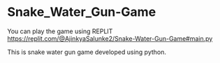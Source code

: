 # Snake_Water_Gun-Game

You can play the game using REPLIT
https://replit.com/@AjinkyaSalunke2/Snake-Water-Gun-Game#main.py

This is snake water gun game developed using python.
